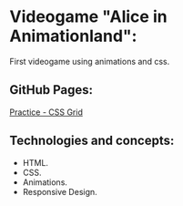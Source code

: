 # Videogame "Alice in Animationland": 

First videogame using animations and css.

## GitHub Pages:

[Practice - CSS Grid](https://mauriciojcarrillo.github.io/10.curso_de_animaciones_en_css/)

## Technologies and concepts:

- HTML.
- CSS.
- Animations.
- Responsive Design.
